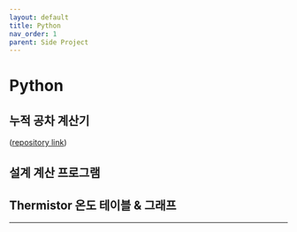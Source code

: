 ```yaml
---
layout: default
title: Python
nav_order: 1
parent: Side Project
---
```


# **Python**

## 누적 공차 계산기
([repository link](https://github.com/gitforyoung/tolerance-caculator))

## 설계 계산 프로그램

## Thermistor 온도 테이블 & 그래프

---

